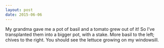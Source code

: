 ```yaml
---
layout: post
date: 2015-06-06
---
```


My grandma gave me a pot of basil and a tomato grew out of it! So I’ve transplanted them into a bigger pot, with a stake. More basil to the left; chives to the right. You should see the lettuce growing on my windowsill.
